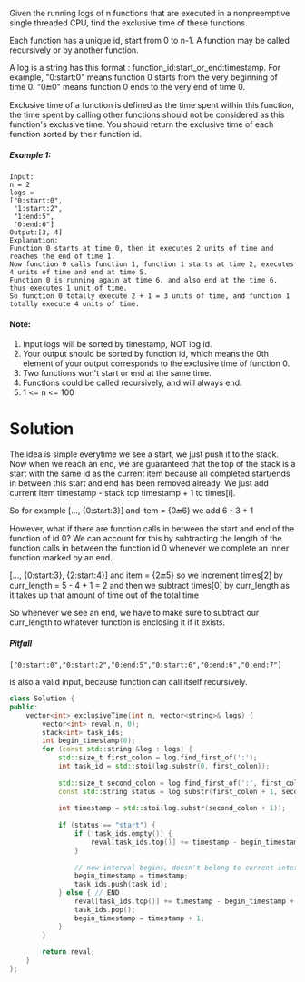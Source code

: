 Given the running logs of n functions that are executed in a nonpreemptive single threaded CPU, find the exclusive time of these functions.

Each function has a unique id, start from 0 to n-1. A function may be called recursively or by another function.

A log is a string has this format : function_id:start_or_end:timestamp. For example, "0:start:0" means function 0 starts from the very beginning of time 0. "0:end:0" means function 0 ends to the very end of time 0.

Exclusive time of a function is defined as the time spent within this function, the time spent by calling other functions should not be considered as this function's exclusive time. You should return the exclusive time of each function sorted by their function id.

##### Example 1:

```
Input:
n = 2
logs = 
["0:start:0",
 "1:start:2",
 "1:end:5",
 "0:end:6"]
Output:[3, 4]
Explanation:
Function 0 starts at time 0, then it executes 2 units of time and reaches the end of time 1. 
Now function 0 calls function 1, function 1 starts at time 2, executes 4 units of time and end at time 5.
Function 0 is running again at time 6, and also end at the time 6, thus executes 1 unit of time. 
So function 0 totally execute 2 + 1 = 3 units of time, and function 1 totally execute 4 units of time.
```


#### Note:

1. Input logs will be sorted by timestamp, NOT log id.
2. Your output should be sorted by function id, which means the 0th element of your output corresponds to the exclusive time of function 0.
3. Two functions won't start or end at the same time.
4. Functions could be called recursively, and will always end.
5. 1 <= n <= 100

# Solution


The idea is simple everytime we see a start, we just push it to the stack. Now when we reach an end, we are guaranteed that the top of the stack is a start with the same id as the current item because all completed start/ends in between this start and end has been removed already. We just add current item timestamp - stack top timestamp + 1 to times[i].

So for example
[..., {0:start:3}] and item = {0:end:6} we add 6 - 3 + 1

However, what if there are function calls in between the start and end of the function of id 0? We can account for this by subtracting the length of the function calls in between the function id 0 whenever we complete an inner function marked by an end.

[..., {0:start:3}, {2:start:4}] and item = {2:end:5} so we increment times[2] by curr_length = 5 - 4 + 1 = 2 and then we subtract times[0] by curr_length as it takes up that amount of time out of the total time

So whenever we see an end, we have to make sure to subtract our curr_length to whatever function is enclosing it if it exists.


##### Pitfall

```
["0:start:0","0:start:2","0:end:5","0:start:6","0:end:6","0:end:7"]
```

is also a valid input, because function can call itself recursively.

```cpp
class Solution {
public:
    vector<int> exclusiveTime(int n, vector<string>& logs) {
        vector<int> reval(n, 0);
        stack<int> task_ids;
        int begin_timestamp(0);
        for (const std::string &log : logs) {
            std::size_t first_colon = log.find_first_of(':');
            int task_id = std::stoi(log.substr(0, first_colon));
            
            std::size_t second_colon = log.find_first_of(':', first_colon + 1);
            const std::string status = log.substr(first_colon + 1, second_colon - first_colon - 1);
            
            int timestamp = std::stoi(log.substr(second_colon + 1));
            
            if (status == "start") {
                if (!task_ids.empty()) {
                    reval[task_ids.top()] += timestamp - begin_timestamp;
                }
                
                // new interval begins, doesn't belong to current interval.
                begin_timestamp = timestamp;
                task_ids.push(task_id);
            } else { // END
                reval[task_ids.top()] += timestamp - begin_timestamp + 1;
                task_ids.pop();
                begin_timestamp = timestamp + 1;
            }
        }
        
        return reval;
    }
};
```
